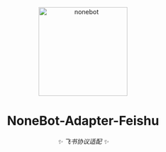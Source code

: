 <p align="center">
  <a href="https://adapter-feishu.netlify.app/"><img src="https://adapter-feishu.netlify.app/logo.png" width="200" height="200" alt="nonebot"></a>
</p>

<div align="center">

# NoneBot-Adapter-Feishu

_✨ 飞书协议适配 ✨_

</div>
